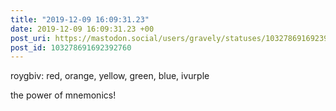 ```yaml
---
title: "2019-12-09 16:09:31.23"
date: 2019-12-09 16:09:31.23 +00
post_uri: https://mastodon.social/users/gravely/statuses/103278691692392760
post_id: 103278691692392760
---
```

roygbiv: red, orange, yellow, green, blue, ivurple

the power of mnemonics!


